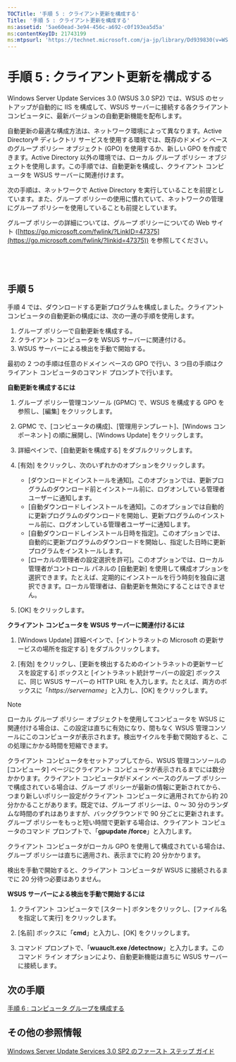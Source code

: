 ```yaml
---
TOCTitle: '手順 5 : クライアント更新を構成する'
Title: '手順 5 : クライアント更新を構成する'
ms:assetid: '5ae60ead-3e94-456c-a692-c0f193ea5d5a'
ms:contentKeyID: 21743199
ms:mtpsurl: 'https://technet.microsoft.com/ja-jp/library/Dd939830(v=WS.10)'
---
```


手順 5 : クライアント更新を構成する
===================================

Windows Server Update Services 3.0 (WSUS 3.0 SP2) では、WSUS のセットアップが自動的に IIS を構成して、WSUS サーバーに接続する各クライアント コンピュータに、最新バージョンの自動更新機能を配布します。

自動更新の最適な構成方法は、ネットワーク環境によって異なります。Active Directory® ディレクトリ サービスを使用する環境では、既存のドメイン ベースのグループ ポリシー オブジェクト (GPO) を使用するか、新しい GPO を作成できます。Active Directory 以外の環境では、ローカル グループ ポリシー オブジェクトを使用します。この手順では、自動更新を構成し、クライアント コンピュータを WSUS サーバーに関連付けます。

次の手順は、ネットワークで Active Directory を実行していることを前提としています。また、グループ ポリシーの使用に慣れていて、ネットワークの管理にグループ ポリシーを使用していることも前提としています。

グループ ポリシーの詳細については、グループ ポリシーについての Web サイト ([https://go.microsoft.com/fwlink/?LinkID=47375](https://go.microsoft.com/fwlink/?linkid=47375)) を参照してください。

 
-

手順 5
------

手順 4 では、ダウンロードする更新プログラムを構成しました。クライアント コンピュータの自動更新の構成には、次の一連の手順を使用します。

1.  グループ ポリシーで自動更新を構成する。
2.  クライアント コンピュータを WSUS サーバーに関連付ける。
3.  WSUS サーバーによる検出を手動で開始する。

最初の 2 つの手順は任意のドメイン ベースの GPO で行い、3 つ目の手順はクライアント コンピュータのコマンド プロンプトで行います。

**自動更新を構成するには**
1.  グループ ポリシー管理コンソール (GPMC) で、WSUS を構成する GPO を参照し、\[編集\] をクリックします。

2.  GPMC で、\[コンピュータの構成\]、\[管理用テンプレート\]、\[Windows コンポーネント\] の順に展開し、\[Windows Update\] をクリックします。

3.  詳細ペインで、\[自動更新を構成する\] をダブルクリックします。

4.  \[有効\] をクリックし、次のいずれかのオプションをクリックします。

    -   \[ダウンロードとインストールを通知\]。このオプションでは、更新プログラムのダウンロード前とインストール前に、ログオンしている管理者ユーザーに通知します。
    -   \[自動ダウンロードしインストールを通知\]。このオプションでは自動的に更新プログラムのダウンロードを開始し、更新プログラムのインストール前に、ログオンしている管理者ユーザーに通知します。
    -   \[自動ダウンロードしインストール日時を指定\]。このオプションでは、自動的に更新プログラムのダウンロードを開始し、指定した日時に更新プログラムをインストールします。
    -   \[ローカルの管理者の設定選択を許可\]。このオプションでは、ローカル管理者がコントロール パネルの \[自動更新\] を使用して構成オプションを選択できます。たとえば、定期的にインストールを行う時刻を独自に選択できます。ローカル管理者は、自動更新を無効にすることはできません。

5.  \[OK\] をクリックします。

**クライアント コンピュータを WSUS サーバーに関連付けるには**
1.  \[Windows Update\] 詳細ペインで、\[イントラネットの Microsoft の更新サービスの場所を指定する\] をダブルクリックします。

2.  \[有効\] をクリックし、\[更新を検出するためのイントラネットの更新サービスを設定する\] ボックスと \[イントラネット統計サーバーの設定\] ボックスに、同じ WSUS サーバーの HTTP URL を入力します。たとえば、両方のボックスに「*https://servername*」と入力し、\[OK\] をクリックします。

 
> [!NOTE]
> ローカル グループ ポリシー オブジェクトを使用してコンピュータを WSUS に関連付ける場合は、この設定は直ちに有効になり、間もなく WSUS 管理コンソールにこのコンピュータが表示されます。検出サイクルを手動で開始すると、この処理にかかる時間を短縮できます。
 

クライアント コンピュータをセットアップしてから、WSUS 管理コンソールの \[コンピュータ\] ページにクライアント コンピュータが表示されるまでには数分かかります。クライアント コンピュータがドメイン ベースのグループ ポリシーで構成されている場合は、グループ ポリシーが最新の情報に更新されてから、つまり新しいポリシー設定がクライアント コンピュータに適用されてから約 20 分かかることがあります。既定では、グループ ポリシーは、0 ～ 30 分のランダムな時間のずれはありますが、バックグラウンドで 90 分ごとに更新されます。グループ ポリシーをもっと短い時間で更新する場合は、クライアント コンピュータのコマンド プロンプトで、「**gpupdate /force**」と入力します。

クライアント コンピュータがローカル GPO を使用して構成されている場合は、グループ ポリシーは直ちに適用され、表示までに約 20 分かかります。

検出を手動で開始すると、クライアント コンピュータが WSUS に接続されるまでに 20 分待つ必要はありません。

**WSUS サーバーによる検出を手動で開始するには**
1.  クライアント コンピュータで \[スタート\] ボタンをクリックし、\[ファイル名を指定して実行\] をクリックします。

2.  \[名前\] ボックスに「**cmd**」と入力し、\[OK\] をクリックします。

3.  コマンド プロンプトで、「**wuauclt.exe /detectnow**」と入力します。このコマンド ライン オプションにより、自動更新機能は直ちに WSUS サーバーに接続します。

次の手順
--------

[手順 6 : コンピュータ グループを構成する](https://technet.microsoft.com/70518732-2179-4e41-9609-7f9999867f41)

その他の参照情報
----------------

[Windows Server Update Services 3.0 SP2 のファースト ステップ ガイド](https://technet.microsoft.com/4b504edc-93b3-45b0-a7e8-d0107f1a4442)
